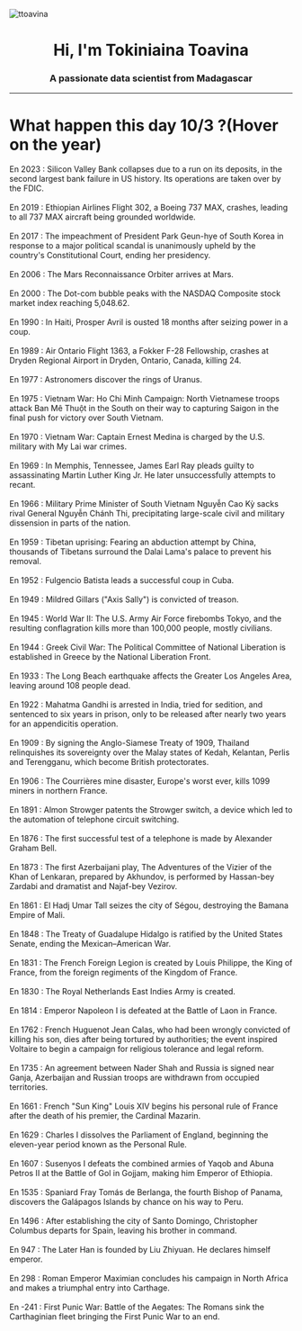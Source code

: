 
<p align="left"> <img src="https://komarev.com/ghpvc/?username=ttoavina&label=Profile%20views&color=0e75b6&style=flat" alt="ttoavina" /> </p>
<h1 align="center">Hi, I'm Tokiniaina Toavina</h1>
<h3 align="center">A passionate data scientist from Madagascar</h3>
    
<hr/>
<h1> What happen this day 10/3 ?(Hover on the year)</h1>

En 2023 : Silicon Valley Bank collapses due to a run on its deposits, in the second largest bank failure in US history. Its operations are taken over by the FDIC.
<br/><br/>
En 2019 : Ethiopian Airlines Flight 302, a Boeing 737 MAX, crashes, leading to all 737 MAX aircraft being grounded worldwide.
<br/><br/>
En 2017 : The impeachment of President Park Geun-hye of South Korea in response to a major political scandal is unanimously upheld by the country's Constitutional Court, ending her presidency.
<br/><br/>
En 2006 : The Mars Reconnaissance Orbiter arrives at Mars.
<br/><br/>
En 2000 : The Dot-com bubble peaks with the NASDAQ Composite stock market index reaching 5,048.62.
<br/><br/>
En 1990 : In Haiti, Prosper Avril is ousted 18 months after seizing power in a coup.
<br/><br/>
En 1989 : Air Ontario Flight 1363, a Fokker F-28 Fellowship, crashes at Dryden Regional Airport in Dryden, Ontario, Canada, killing 24.
<br/><br/>
En 1977 : Astronomers discover the rings of Uranus.
<br/><br/>
En 1975 : Vietnam War: Ho Chi Minh Campaign: North Vietnamese troops attack Ban Mê Thuột in the South on their way to capturing Saigon in the final push for victory over South Vietnam.
<br/><br/>
En 1970 : Vietnam War: Captain Ernest Medina is charged by the U.S. military with My Lai war crimes.
<br/><br/>
En 1969 : In Memphis, Tennessee, James Earl Ray pleads guilty to assassinating Martin Luther King Jr. He later unsuccessfully attempts to recant.
<br/><br/>
En 1966 : Military Prime Minister of South Vietnam Nguyễn Cao Kỳ sacks rival General Nguyễn Chánh Thi, precipitating large-scale civil and military dissension in parts of the nation.
<br/><br/>
En 1959 : Tibetan uprising: Fearing an abduction attempt by China, thousands of Tibetans surround the Dalai Lama's palace to prevent his removal.
<br/><br/>
En 1952 : Fulgencio Batista leads a successful coup in Cuba.
<br/><br/>
En 1949 : Mildred Gillars ("Axis Sally") is convicted of treason.
<br/><br/>
En 1945 : World War II: The U.S. Army Air Force firebombs Tokyo, and the resulting conflagration kills more than 100,000 people, mostly civilians.
<br/><br/>
En 1944 : Greek Civil War: The Political Committee of National Liberation is established in Greece by the National Liberation Front.
<br/><br/>
En 1933 : The Long Beach earthquake affects the Greater Los Angeles Area, leaving around 108 people dead.
<br/><br/>
En 1922 : Mahatma Gandhi is arrested in India, tried for sedition, and sentenced to six years in prison, only to be released after nearly two years for an appendicitis operation.
<br/><br/>
En 1909 : By signing the Anglo-Siamese Treaty of 1909, Thailand relinquishes its sovereignty over the Malay states of Kedah, Kelantan, Perlis and Terengganu, which become British protectorates.
<br/><br/>
En 1906 : The Courrières mine disaster, Europe's worst ever, kills 1099 miners in northern France.
<br/><br/>
En 1891 : Almon Strowger patents the Strowger switch, a device which led to the automation of telephone circuit switching.
<br/><br/>
En 1876 : The first successful test of a telephone is made by Alexander Graham Bell.
<br/><br/>
En 1873 : The first Azerbaijani play, The Adventures of the Vizier of the Khan of Lenkaran, prepared by Akhundov, is performed by Hassan-bey Zardabi and dramatist and Najaf-bey Vezirov.
<br/><br/>
En 1861 : El Hadj Umar Tall seizes the city of Ségou, destroying the Bamana Empire of Mali.
<br/><br/>
En 1848 : The Treaty of Guadalupe Hidalgo is ratified by the United States Senate, ending the Mexican–American War.
<br/><br/>
En 1831 : The French Foreign Legion is created by Louis Philippe, the King of France, from the foreign regiments of the Kingdom of France.
<br/><br/>
En 1830 : The Royal Netherlands East Indies Army is created.
<br/><br/>
En 1814 : Emperor Napoleon I is defeated at the Battle of Laon in France.
<br/><br/>
En 1762 : French Huguenot Jean Calas, who had been wrongly convicted of killing his son, dies after being tortured by authorities; the event inspired Voltaire to begin a campaign for religious tolerance and legal reform.
<br/><br/>
En 1735 : An agreement between Nader Shah and Russia is signed near Ganja, Azerbaijan and Russian troops are withdrawn from occupied territories.
<br/><br/>
En 1661 : French "Sun King" Louis XIV begins his personal rule of France after the death of his premier, the Cardinal Mazarin.
<br/><br/>
En 1629 : Charles I dissolves the Parliament of England, beginning the eleven-year period known as the Personal Rule.
<br/><br/>
En 1607 : Susenyos I defeats the combined armies of Yaqob and Abuna Petros II at the Battle of Gol in Gojjam, making him Emperor of Ethiopia.
<br/><br/>
En 1535 : Spaniard Fray Tomás de Berlanga, the fourth Bishop of Panama, discovers the Galápagos Islands by chance on his way to Peru.
<br/><br/>
En 1496 : After establishing the city of Santo Domingo, Christopher Columbus departs for Spain, leaving his brother in command.
<br/><br/>
En 947 : The Later Han is founded by Liu Zhiyuan. He declares himself emperor.
<br/><br/>
En 298 : Roman Emperor Maximian concludes his campaign in North Africa and makes a triumphal entry into Carthage.
<br/><br/>
En -241 : First Punic War: Battle of the Aegates: The Romans sink the Carthaginian fleet bringing the First Punic War to an end.
<br/><br/>
